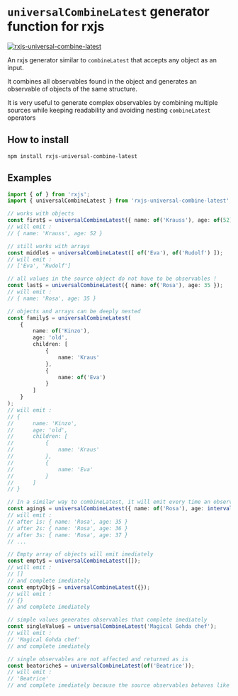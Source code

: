# `universalCombineLatest` generator function for rxjs

[![rxjs-universal-combine-latest](https://img.shields.io/npm/v/rxjs-universal-combine-latest.svg)](https://www.npmjs.com/package/rxjs-universal-combine-latest)

An rxjs generator similar to `combineLatest` that accepts any object as an input. 

It combines all observables found in the object and generates an observable of objects of the same structure.

It is very useful to generate complex observables by combining multiple sources while keeping readability and avoiding nesting `combineLatest` operators 

## How to install

```
npm install rxjs-universal-combine-latest
```

## Examples

```ts
import { of } from 'rxjs';
import { universalCombineLatest } from 'rxjs-universal-combine-latest';

// works with objects
const first$ = universalCombineLatest({ name: of('Krauss'), age: of(52) });
// will emit :
// { name: 'Krauss', age: 52 }

// still works with arrays
const middle$ = universalCombineLatest([ of('Eva'), of('Rudolf') ]);
// will emit :
// ['Eva', 'Rudolf']

// all values in the source object do not have to be observables !
const last$ = universalCombineLatest({ name: of('Rosa'), age: 35 });
// will emit :
// { name: 'Rosa', age: 35 }

// objects and arrays can be deeply nested
const family$ = universalCombineLatest(
    { 
        name: of('Kinzo'), 
        age: 'old', 
        children: [
            {
                name: 'Kraus'
            },
            {
                name: of('Eva')
            }
        ]
    }
);
// will emit :
// { 
//      name: 'Kinzo', 
//      age: 'old', 
//      children: [
//          {
//              name: 'Kraus'
//          },
//          {
//              name: 'Eva'
//          }
//      ]
// }

// In a similar way to combineLatest, it will emit every time an observable emits after they all have emited at least once
const aging$ = universalCombineLatest({ name: of('Rosa'), age: interval(1000).pipe(map(i => 35 + i)) });
// will emit :
// after 1s: { name: 'Rosa', age: 35 }
// after 2s: { name: 'Rosa', age: 36 }
// after 3s: { name: 'Rosa', age: 37 }
// ...

// Empty array of objects will emit imediately
const empty$ = universalCombineLatest([]);
// will emit :
// [] 
// and complete imediately
const emptyObj$ = universalCombineLatest({});
// will emit :
// {}
// and complete imediately

// simple values generates observables that complete imediately
const singleValue$ = universalCombineLatest('Magical Gohda chef');
// will emit :
// 'Magical Gohda chef'
// and complete imediately

// single observables are not affected and returned as is
const beatoriche$ = universalCombineLatest(of('Beatrice'));
// will emit :
// 'Beatrice'
// and complete imediately because the source observables behaves like this
```